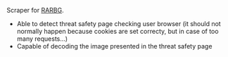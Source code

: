 Scraper for [RARBG](https://rarbgunblock.com/torrents.php).
 
* Able to detect threat safety page checking user browser (it should not normally
happen because cookies are set correcty, but in case of too many requests...)
* Capable of decoding the image presented in the threat safety page